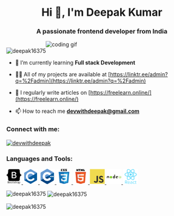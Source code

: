 <h1 align="center">Hi 👋, I'm Deepak Kumar</h1>
<h3 align="center">A passionate frontend developer from India</h3>
<img align="right" alt="coding gif" width="400" src="https://i.pinimg.com/originals/54/e3/7d/54e37d8074ebcde1d96c77d7b2a7f310.gif">

<p align="left"> <img src="https://komarev.com/ghpvc/?username=deepak16375&label=Profile%20views&color=0e75b6&style=flat" alt="deepak16375" /> </p>

- 🌱 I’m currently learning **Full stack Development**

- 👨‍💻 All of my projects are available at [https://linktr.ee/admin?q=%2Fadmin](https://linktr.ee/admin?q=%2Fadmin)

- 📝 I regularly write articles on [https://freelearn.online/](https://freelearn.online/)

- 📫 How to reach me **devwithdeepak@gmail.com**

<h3 align="left">Connect with me:</h3>
<p align="left">
<a href="https://instagram.com/devwithdeepak" target="blank"><img align="center" src="https://raw.githubusercontent.com/rahuldkjain/github-profile-readme-generator/master/src/images/icons/Social/instagram.svg" alt="devwithdeepak" height="30" width="40" /></a>
</p>

<h3 align="left">Languages and Tools:</h3>
<p align="left"> <a href="https://getbootstrap.com" target="_blank" rel="noreferrer"> <img src="https://raw.githubusercontent.com/devicons/devicon/master/icons/bootstrap/bootstrap-plain-wordmark.svg" alt="bootstrap" width="40" height="40"/> </a> <a href="https://www.cprogramming.com/" target="_blank" rel="noreferrer"> <img src="https://raw.githubusercontent.com/devicons/devicon/master/icons/c/c-original.svg" alt="c" width="40" height="40"/> </a> <a href="https://www.w3schools.com/cpp/" target="_blank" rel="noreferrer"> <img src="https://raw.githubusercontent.com/devicons/devicon/master/icons/cplusplus/cplusplus-original.svg" alt="cplusplus" width="40" height="40"/> </a> <a href="https://www.w3schools.com/css/" target="_blank" rel="noreferrer"> <img src="https://raw.githubusercontent.com/devicons/devicon/master/icons/css3/css3-original-wordmark.svg" alt="css3" width="40" height="40"/> </a> <a href="https://www.w3.org/html/" target="_blank" rel="noreferrer"> <img src="https://raw.githubusercontent.com/devicons/devicon/master/icons/html5/html5-original-wordmark.svg" alt="html5" width="40" height="40"/> </a> <a href="https://developer.mozilla.org/en-US/docs/Web/JavaScript" target="_blank" rel="noreferrer"> <img src="https://raw.githubusercontent.com/devicons/devicon/master/icons/javascript/javascript-original.svg" alt="javascript" width="40" height="40"/> </a> <a href="https://nodejs.org" target="_blank" rel="noreferrer"> <img src="https://raw.githubusercontent.com/devicons/devicon/master/icons/nodejs/nodejs-original-wordmark.svg" alt="nodejs" width="40" height="40"/> </a> <a href="https://reactjs.org/" target="_blank" rel="noreferrer"> <img src="https://raw.githubusercontent.com/devicons/devicon/master/icons/react/react-original-wordmark.svg" alt="react" width="40" height="40"/> </a> </p>

<p><img align="left" src="https://github-readme-stats.vercel.app/api/top-langs?username=deepak16375&show_icons=true&locale=en&layout=compact" alt="deepak16375" /></p>

<p>&nbsp;<img align="center" src="https://github-readme-stats.vercel.app/api?username=deepak16375&show_icons=true&locale=en" alt="deepak16375" /></p>

<p><img align="center" src="https://github-readme-streak-stats.herokuapp.com/?user=deepak16375&" alt="deepak16375" /></p>
